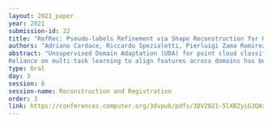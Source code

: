 ```yaml
---
layout: 2021_paper
year: 2021
submission-id: 22
title: "RefRec: Pseudo-labels Refinement via Shape Reconstruction for Unsupervised 3D Domain Adaptation"
authors: "Adriano Cardace, Riccardo Spezialetti, Pierluigi Zama Ramirez, Samuele Salti and Luigi Di Stefano"
abstract: "Unsupervised Domain Adaptation (UDA) for point cloud classification is an emerging research problem with relevant practical motivations.
Reliance on multi-task learning to align features across domains has been the standard way to tackle it. In this paper, we take a different path and propose RefRec, the first approach to investigate pseudo-labels and self-training in UDA for point clouds. We present two main innovations to make self-training effective on 3D data: i) refinement of noisy pseudo-labels by matching shape descriptors that are learned by the unsupervised task of shape reconstruction on both domains; ii) a novel self-training protocol that learns domain-specific decision boundaries and reduces the negative impact of mislabelled target samples and in-domain intra-class variability. RefRec sets the new state of the art in both standard benchmarks used to test UDA for point cloud classification, showcasing the effectiveness of self-training for this important problem."
type: Oral
day: 3
session: 6
session-name: Reconstruction and Registration
order: 3
link: https://conferences.computer.org/3dvpub/pdfs/3DV2021-5lXBZyiG3QAsRBKXHIjqU8/268800a331/268800a331.pdf
---
```

